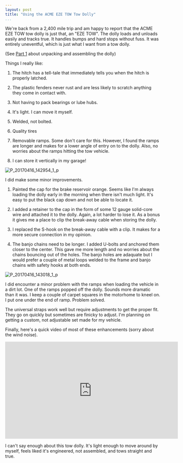 ```yaml
---
layout: post  
title: "Using the ACME EZE TOW Tow Dolly"  
...
```


We're back from a 2,400 mile trip and am happy to report that the ACME
EZE TOW tow dolly is just that, an "EZE TOW". The dolly loads and
unloads easily and tracks true. It handles bumps and hard stops without
fuss. It was entirely uneventful, which is just what I want from a tow
dolly.

(See [Part 1](http://waywards.org/acme-tow-dolly-delivery-and-setup/)
about unpacking and assembling the dolly)

Things I really like:

1.  The hitch has a tell-tale that immediately tells you when the hitch
    is properly latched.

2.  The plastic fenders never rust and are less likely to scratch
    anything they come in contact with.

3.  Not having to pack bearings or lube hubs.

4.  It's light. I can move it myself.

5.  Welded, not bolted.

6.  Quality tires

7.  Removable ramps. Some don't care for this. However, I found the
    ramps are longer and makes for a lower angle of entry on to the
    dolly. Also, no worries about the ramps hitting the tow vehicle.

8.  I can store it vertically in my garage!

![P\_20170416\_142954\_1\_p](http://i.imgur.com/IBTBmTI.jpg)

I did make some minor improvements.

1.  Painted the cap for the brake reservoir orange. Seems like I'm
    always loading the dolly early in the morning when there isn't much
    light. It's easy to put the black cap down and not be able to locate
    it.

2.  I added a retainer to the cap in the form of some 12 gauge
    solid-core wire and attached it to the dolly. Again, a lot harder to
    lose it. As a bonus it gives me a place to clip the break-away cable
    when storing the dolly.

3.  I replaced the S-hook on the break-away cable with a clip. It makes
    for a more secure connection in my opinion.

4.  The banjo chains need to be longer. I added U-bolts and anchored
    them closer to the center. This gave me more length and no worries
    about the chains bouncing out of the holes. The banjo holes are
    adaquate but I would prefer a couple of metal loops welded to the
    frame and banjo chains with safety hooks at both ends.

![P\_20170416\_143018\_1\_p](http://i.imgur.com/tTbJT2I.jpg)

I did encounter a minor problem with the ramps when loading the vehicle
in a dirt lot. One of the ramps popped off the dolly. Sounds more
dramatic than it was. I keep a couple of carpet squares in the motorhome
to kneel on. I put one under the end of ramp. Problem solved.

The universal straps work well but require adjustments to get the proper
fit. They go on quickly but sometimes are finicky to adjust. I'm
planning on getting a custom, not adjustable set made for my vehicle.

Finally, here's a quick video of most of these enhancements (sorry about
the wind noise).

<iframe width="560" height="315" src="https://www.youtube.com/embed/gPruPF-EhCg" frameborder="0" allowfullscreen>
</iframe>

I can't say enough about this tow dolly. It's light enough to move
around by myself, feels liked it's engineered, not assembled, and tows
straight and true.
